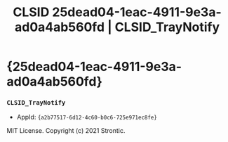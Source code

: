 ﻿---
title: "CLSID 25dead04-1eac-4911-9e3a-ad0a4ab560fd | CLSID_TrayNotify"
excerpt: What is COM-Object CLSID 25dead04-1eac-4911-9e3a-ad0a4ab560fd?
---

# {25dead04-1eac-4911-9e3a-ad0a4ab560fd}

### `CLSID_TrayNotify`
* AppId: `{a2b77517-6d12-4c60-b0c6-725e971ec8fe}`

MIT License. Copyright (c) 2021 Strontic.


